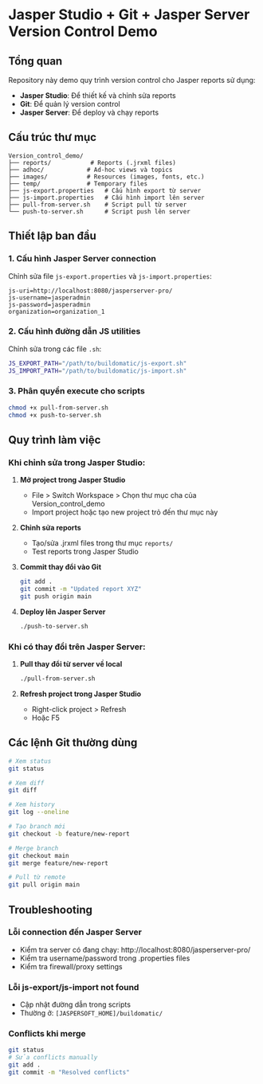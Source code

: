 # Jasper Studio + Git + Jasper Server Version Control Demo

## Tổng quan
Repository này demo quy trình version control cho Jasper reports sử dụng:
- **Jasper Studio**: Để thiết kế và chỉnh sửa reports
- **Git**: Để quản lý version control
- **Jasper Server**: Để deploy và chạy reports

## Cấu trúc thư mục
```
Version_control_demo/
├── reports/           # Reports (.jrxml files)
├── adhoc/            # Ad-hoc views và topics
├── images/           # Resources (images, fonts, etc.)
├── temp/             # Temporary files
├── js-export.properties   # Cấu hình export từ server
├── js-import.properties   # Cấu hình import lên server
├── pull-from-server.sh    # Script pull từ server
└── push-to-server.sh      # Script push lên server
```

## Thiết lập ban đầu

### 1. Cấu hình Jasper Server connection
Chỉnh sửa file `js-export.properties` và `js-import.properties`:
```properties
js-uri=http://localhost:8080/jasperserver-pro/
js-username=jasperadmin
js-password=jasperadmin
organization=organization_1
```

### 2. Cấu hình đường dẫn JS utilities
Chỉnh sửa trong các file `.sh`:
```bash
JS_EXPORT_PATH="/path/to/buildomatic/js-export.sh"
JS_IMPORT_PATH="/path/to/buildomatic/js-import.sh"
```

### 3. Phân quyền execute cho scripts
```bash
chmod +x pull-from-server.sh
chmod +x push-to-server.sh
```

## Quy trình làm việc

### Khi chỉnh sửa trong Jasper Studio:

1. **Mở project trong Jasper Studio**
   - File > Switch Workspace > Chọn thư mục cha của Version_control_demo
   - Import project hoặc tạo new project trỏ đến thư mục này

2. **Chỉnh sửa reports**
   - Tạo/sửa .jrxml files trong thư mục `reports/`
   - Test reports trong Jasper Studio

3. **Commit thay đổi vào Git**
   ```bash
   git add .
   git commit -m "Updated report XYZ"
   git push origin main
   ```

4. **Deploy lên Jasper Server**
   ```bash
   ./push-to-server.sh
   ```

### Khi có thay đổi trên Jasper Server:

1. **Pull thay đổi từ server về local**
   ```bash
   ./pull-from-server.sh
   ```

2. **Refresh project trong Jasper Studio**
   - Right-click project > Refresh
   - Hoặc F5

## Các lệnh Git thường dùng

```bash
# Xem status
git status

# Xem diff
git diff

# Xem history
git log --oneline

# Tạo branch mới
git checkout -b feature/new-report

# Merge branch
git checkout main
git merge feature/new-report

# Pull từ remote
git pull origin main
```

## Troubleshooting

### Lỗi connection đến Jasper Server
- Kiểm tra server có đang chạy: http://localhost:8080/jasperserver-pro/
- Kiểm tra username/password trong .properties files
- Kiểm tra firewall/proxy settings

### Lỗi js-export/js-import not found
- Cập nhật đường dẫn trong scripts
- Thường ở: `[JASPERSOFT_HOME]/buildomatic/`

### Conflicts khi merge
```bash
git status
# Sửa conflicts manually
git add .
git commit -m "Resolved conflicts"
```
